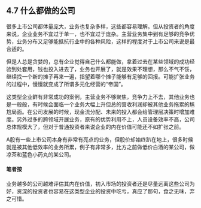 ## 4.7 什么都做的公司
很多上市公司都体量庞大，业务也复杂多样，这些都容易理解。但从投资者的角度来说，企业业务不宜过于单一，也不宜过于庞杂。主营业务集中到有足够的竞争优势，业务分布又足够能抵抗行业中的各种风险，这样的程度对于上市公司来说是最合适的。

但是人总是贪婪的，总有企业觉得自己什么都能做，拿着过去在某些领域的成功经验到处套用，钱也投入进去了，业务也开展了，就是效果不理想，那么不气不馁，继续找一个新的摊子再来一遍，指望着哪个摊子能够有足够的回报。可能扩张业务的过程中，慢慢就变成了所谓多元化经营的“帝国”。

这类型企业鲜有非常成功的案例，主营业务不够聚焦，竞争力上不去，其他业务也是一般般，有时候会面临一个业务大幅上升但总的营收利润却被其他业务拖累的尴尬局面。在公司发展的时候，现金流分配、未来的投入都会给管理层决策时增加难度。另外过多的跨领域开展业务，原有的优势利用不上，人员设备效率不高，公司总体规模大了，但对于普通投资者来说企业的内在价值可能还不如扩张之前。

A股有一些上市公司本身有非常有亮点的业务，但股价却始终趴在地上，很多时候就是被其他低效率的业务所累，例子有非常多，比方之前做低价白酒的某公司，做凉茶和蓝色小药丸的某公司。

#### 笔者按
业务越多的公司越难评估其内在价值，初入市场的投资者还是尽量远离这些公司为好，资深的投资者也容易在这类型企业的投资中吃亏，真应了那句，食之无味，弃之可惜。
